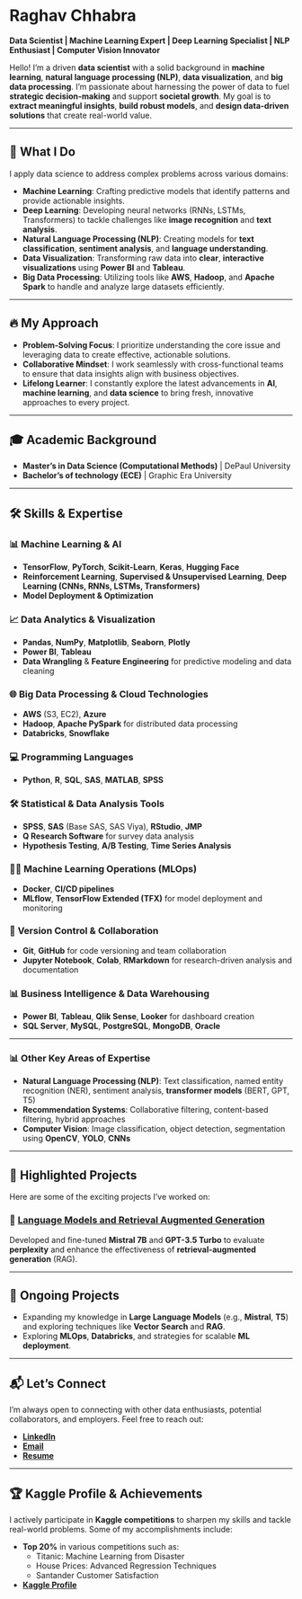# **Raghav Chhabra**  
**Data Scientist | Machine Learning Expert | Deep Learning Specialist | NLP Enthusiast | Computer Vision Innovator**

Hello! I’m a driven **data scientist** with a solid background in **machine learning**, **natural language processing (NLP)**, **data visualization**, and **big data processing**. I’m passionate about harnessing the power of data to fuel **strategic decision-making** and support **societal growth**. My goal is to **extract meaningful insights**, **build robust models**, and **design data-driven solutions** that create real-world value.

---

## 🚀 **What I Do**  
I apply data science to address complex problems across various domains:

- **Machine Learning**: Crafting predictive models that identify patterns and provide actionable insights.
- **Deep Learning**: Developing neural networks (RNNs, LSTMs, Transformers) to tackle challenges like **image recognition** and **text analysis**.
- **Natural Language Processing (NLP)**: Creating models for **text classification**, **sentiment analysis**, and **language understanding**.
- **Data Visualization**: Transforming raw data into **clear**, **interactive visualizations** using **Power BI** and **Tableau**.
- **Big Data Processing**: Utilizing tools like **AWS**, **Hadoop**, and **Apache Spark** to handle and analyze large datasets efficiently.

---

## 🔥 **My Approach**  
- **Problem-Solving Focus**: I prioritize understanding the core issue and leveraging data to create effective, actionable solutions.
- **Collaborative Mindset**: I work seamlessly with cross-functional teams to ensure that data insights align with business objectives.
- **Lifelong Learner**: I constantly explore the latest advancements in **AI**, **machine learning**, and **data science** to bring fresh, innovative approaches to every project.

---

## 🎓 **Academic Background**  
- **Master’s in Data Science (Computational Methods)** | DePaul University  
- **Bachelor’s of technology (ECE)** | Graphic Era University

---

## 🛠 **Skills & Expertise**  

### 📊 **Machine Learning & AI**  
- **TensorFlow**, **PyTorch**, **Scikit-Learn**, **Keras**, **Hugging Face**  
- **Reinforcement Learning**, **Supervised & Unsupervised Learning**, **Deep Learning (CNNs, RNNs, LSTMs, Transformers)**  
- **Model Deployment & Optimization**
  
### 📈 **Data Analytics & Visualization**  
- **Pandas**, **NumPy**, **Matplotlib**, **Seaborn**, **Plotly**  
- **Power BI**, **Tableau**  
- **Data Wrangling** & **Feature Engineering** for predictive modeling and data cleaning

### 🌐 **Big Data Processing & Cloud Technologies**  
- **AWS** (S3, EC2), **Azure**  
- **Hadoop**, **Apache PySpark** for distributed data processing  
- **Databricks**, **Snowflake**

### 💻 **Programming Languages**  
- **Python**, **R**, **SQL**, **SAS**, **MATLAB**, **SPSS**

### 🛠 **Statistical & Data Analysis Tools**  
- **SPSS**, **SAS** (Base SAS, SAS Viya), **RStudio**, **JMP**  
- **Q Research Software** for survey data analysis  
- **Hypothesis Testing**, **A/B Testing**, **Time Series Analysis**

### 🧑‍💻 **Machine Learning Operations (MLOps)**  
- **Docker**, **CI/CD pipelines**  
- **MLflow**, **TensorFlow Extended (TFX)** for model deployment and monitoring  

### 🔐 **Version Control & Collaboration**  
- **Git**, **GitHub** for code versioning and team collaboration  
- **Jupyter Notebook**, **Colab**, **RMarkdown** for research-driven analysis and documentation

### 📊 **Business Intelligence & Data Warehousing**  
- **Power BI**, **Tableau**, **Qlik Sense**, **Looker** for dashboard creation  
- **SQL Server**, **MySQL**, **PostgreSQL**, **MongoDB**, **Oracle**

---

### 📊 **Other Key Areas of Expertise**  
- **Natural Language Processing (NLP)**: Text classification, named entity recognition (NER), sentiment analysis, **transformer models** (BERT, GPT, T5)
- **Recommendation Systems**: Collaborative filtering, content-based filtering, hybrid approaches  
- **Computer Vision**: Image classification, object detection, segmentation using **OpenCV**, **YOLO**, **CNNs**

---

## 🌟 **Highlighted Projects**  
Here are some of the exciting projects I’ve worked on:



### 🤖 **[Language Models and Retrieval Augmented Generation](#)**  
Developed and fine-tuned **Mistral 7B** and **GPT-3.5 Turbo** to evaluate **perplexity** and enhance the effectiveness of **retrieval-augmented generation** (RAG).

---

## 🌱 **Ongoing Projects**  
- Expanding my knowledge in **Large Language Models** (e.g., **Mistral**, **T5**) and exploring techniques like **Vector Search** and **RAG**.
- Exploring **MLOps**, **Databricks**, and strategies for scalable **ML deployment**.

---

## 📬 **Let’s Connect**  
I’m always open to connecting with other data enthusiasts, potential collaborators, and employers. Feel free to reach out:

- **[LinkedIn](www.linkedin.com/in/chhabraghav)**  
- **[Email](chhabraghav1392@gmail.com)**  
- **[Resume](#)**

---

## 🏆 **Kaggle Profile & Achievements**  
I actively participate in **Kaggle competitions** to sharpen my skills and tackle real-world problems. Some of my accomplishments include:

- **Top 20%** in various competitions such as:
  - Titanic: Machine Learning from Disaster  
  - House Prices: Advanced Regression Techniques  
  - Santander Customer Satisfaction  
- **[Kaggle Profile](https://www.kaggle.com/yourusername)**
